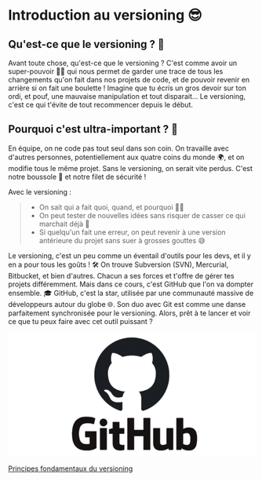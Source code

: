 # Introduction au versioning 😎
## Qu'est-ce que le versioning ? 🤔
Avant toute chose, qu'est-ce que le versioning ? C'est comme avoir un super-pouvoir 🦸‍♂️ qui nous permet de garder une trace de tous les changements qu'on fait dans nos projets de code, et de pouvoir revenir en arrière si on fait une boulette ! Imagine que tu écris un gros devoir sur ton ordi, et pouf, une mauvaise manipulation et tout disparait… Le versioning, c'est ce qui t'évite de tout recommencer depuis le début. 

## Pourquoi c'est ultra-important ? 🚀
En équipe, on ne code pas tout seul dans son coin. On travaille avec d'autres personnes, potentiellement aux quatre coins du monde 🌍, et on modifie tous le même projet. Sans le versioning, on serait vite perdus. C'est notre boussole 🧭 et notre filet de sécurité !

Avec le versioning :
> - On sait qui a fait quoi, quand, et pourquoi 🕵️‍♂️
> - On peut tester de nouvelles idées sans risquer de casser ce qui marchait déjà 🧪
> - Si quelqu'un fait une erreur, on peut revenir à une version antérieure du projet sans suer à grosses gouttes 😅

Le versioning, c'est un peu comme un éventail d'outils pour les devs, et il y en a pour tous les goûts ! 🛠️ On trouve Subversion (SVN), Mercurial, Bitbucket, et bien d'autres. Chacun a ses forces et t'offre de gérer tes projets différemment. Mais dans ce cours, c'est GitHub que l'on va dompter ensemble. 🎓 GitHub, c'est la star, utilisée par une communauté massive de développeurs autour du globe 🌐. Son duo avec Git est comme une danse parfaitement synchronisée pour le versioning. Alors, prêt à te lancer et voir ce que tu peux faire avec cet outil puissant ?

![GitHub](Images/GitHub.png)

[Principes fondamentaux du versioning](https://github.com/g404-code-gaming/Cours-Versioning-GitHub/blob/main/Cour/2.Principes%20fondamentaux%20du%20versioning.md)
